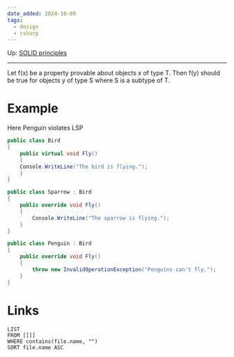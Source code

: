 ```yaml
---
date_added: 2024-10-09
tags:
  - design
  - csharp
---
```

Up: [SOLID principles](SOLID%20principles.md)
___
 Let f(x) be a property provable about objects x of type T. Then f(y) should be true for objects y of type S where S is a subtype of T.  

# Example
Here Penguin violates LSP
```C#
public class Bird
{
	public virtual void Fly()
	{ 
	Console.WriteLine("The bird is flying.");
	}
}

public class Sparrow : Bird 
{
	public override void Fly() 
	{
		Console.WriteLine("The sparrow is flying.");
	}
}

public class Penguin : Bird 
{
	public override void Fly() 
	{
		throw new InvalidOperationException("Penguins can't fly.");
	}
}
```
# Links
```dataview
LIST
FROM [[]]
WHERE contains(file.name, "")
SORT file.name ASC
```
